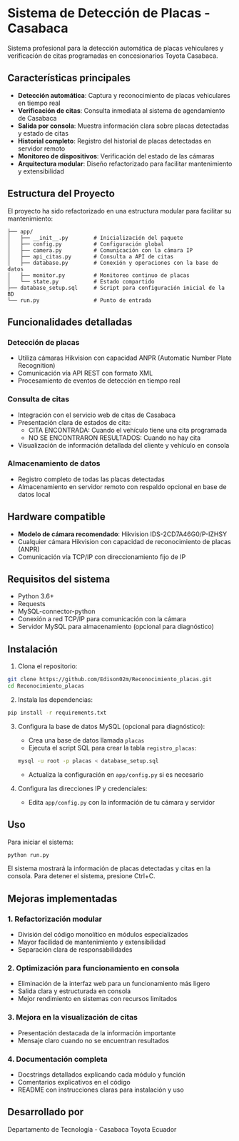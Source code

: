 # Sistema de Detección de Placas - Casabaca

Sistema profesional para la detección automática de placas vehiculares y verificación de citas programadas en concesionarios Toyota Casabaca.

## Características principales

- **Detección automática**: Captura y reconocimiento de placas vehiculares en tiempo real
- **Verificación de citas**: Consulta inmediata al sistema de agendamiento de Casabaca
- **Salida por consola**: Muestra información clara sobre placas detectadas y estado de citas
- **Historial completo**: Registro del historial de placas detectadas en servidor remoto
- **Monitoreo de dispositivos**: Verificación del estado de las cámaras
- **Arquitectura modular**: Diseño refactorizado para facilitar mantenimiento y extensibilidad

## Estructura del Proyecto

El proyecto ha sido refactorizado en una estructura modular para facilitar su mantenimiento:

```
├── app/
│   ├── __init__.py        # Inicialización del paquete
│   ├── config.py          # Configuración global
│   ├── camera.py          # Comunicación con la cámara IP
│   ├── api_citas.py       # Consulta a API de citas
│   ├── database.py        # Conexión y operaciones con la base de datos
│   ├── monitor.py         # Monitoreo continuo de placas
│   └── state.py           # Estado compartido
├── database_setup.sql     # Script para configuración inicial de la BD
└── run.py                 # Punto de entrada
```

## Funcionalidades detalladas

### Detección de placas
- Utiliza cámaras Hikvision con capacidad ANPR (Automatic Number Plate Recognition)
- Comunicación vía API REST con formato XML
- Procesamiento de eventos de detección en tiempo real

### Consulta de citas
- Integración con el servicio web de citas de Casabaca
- Presentación clara de estados de cita:
  - CITA ENCONTRADA: Cuando el vehículo tiene una cita programada
  - NO SE ENCONTRARON RESULTADOS: Cuando no hay cita
- Visualización de información detallada del cliente y vehículo en consola

### Almacenamiento de datos
- Registro completo de todas las placas detectadas
- Almacenamiento en servidor remoto con respaldo opcional en base de datos local

## Hardware compatible

- **Modelo de cámara recomendado**: Hikvision IDS-2CD7A46G0/P-IZHSY
- Cualquier cámara Hikvision con capacidad de reconocimiento de placas (ANPR)
- Comunicación vía TCP/IP con direccionamiento fijo de IP

## Requisitos del sistema

- Python 3.6+
- Requests
- MySQL-connector-python
- Conexión a red TCP/IP para comunicación con la cámara
- Servidor MySQL para almacenamiento (opcional para diagnóstico)

## Instalación

1. Clona el repositorio:

```bash
git clone https://github.com/Edison02m/Reconocimiento_placas.git
cd Reconocimiento_placas
```

2. Instala las dependencias:

```bash
pip install -r requirements.txt
```

3. Configura la base de datos MySQL (opcional para diagnóstico):
   - Crea una base de datos llamada `placas`
   - Ejecuta el script SQL para crear la tabla `registro_placas`:
   ```bash
   mysql -u root -p placas < database_setup.sql
   ```
   - Actualiza la configuración en `app/config.py` si es necesario

4. Configura las direcciones IP y credenciales:
   - Edita `app/config.py` con la información de tu cámara y servidor

## Uso

Para iniciar el sistema:

```bash
python run.py
```

El sistema mostrará la información de placas detectadas y citas en la consola. Para detener el sistema, presione Ctrl+C.

## Mejoras implementadas

### 1. Refactorización modular
- División del código monolítico en módulos especializados
- Mayor facilidad de mantenimiento y extensibilidad
- Separación clara de responsabilidades

### 2. Optimización para funcionamiento en consola
- Eliminación de la interfaz web para un funcionamiento más ligero
- Salida clara y estructurada en consola
- Mejor rendimiento en sistemas con recursos limitados

### 3. Mejora en la visualización de citas
- Presentación destacada de la información importante
- Mensaje claro cuando no se encuentran resultados

### 4. Documentación completa
- Docstrings detallados explicando cada módulo y función
- Comentarios explicativos en el código
- README con instrucciones claras para instalación y uso

## Desarrollado por

Departamento de Tecnología - Casabaca Toyota Ecuador 
